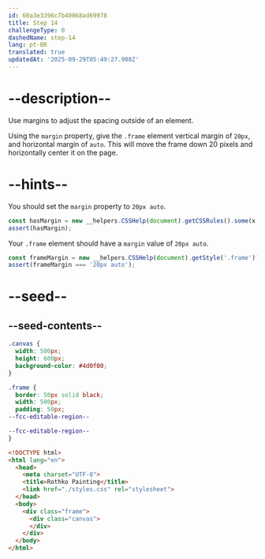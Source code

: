 ```yaml
---
id: 60a3e3396c7b40068ad69978
title: Step 14
challengeType: 0
dashedName: step-14
lang: pt-BR
translated: true
updatedAt: '2025-09-29T05:49:27.908Z'
---
```


# --description--

Use margins to adjust the spacing outside of an element.

Using the `margin` property, give the `.frame` element vertical margin of `20px`, and horizontal margin of `auto`. This will move the frame down 20 pixels and horizontally center it on the page.

# --hints--

You should set the `margin` property to `20px auto`.

```js
const hasMargin = new __helpers.CSSHelp(document).getCSSRules().some(x => x.style.margin === '20px auto');
assert(hasMargin);
```

Your `.frame` element should have a `margin` value of `20px auto`.

```js
const frameMargin = new __helpers.CSSHelp(document).getStyle('.frame')?.getPropertyValue('margin');
assert(frameMargin === '20px auto');
```

# --seed--

## --seed-contents--

```css
.canvas {
  width: 500px;
  height: 600px;
  background-color: #4d0f00;
}

.frame {
  border: 50px solid black;
  width: 500px;
  padding: 50px;
--fcc-editable-region--

--fcc-editable-region--
}
```

```html
<!DOCTYPE html>
<html lang="en">
  <head>
    <meta charset="UTF-8">
    <title>Rothko Painting</title>
    <link href="./styles.css" rel="stylesheet">
  </head>
  <body>
    <div class="frame">
      <div class="canvas">
      </div>
    </div>
  </body>
</html>
```
